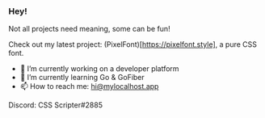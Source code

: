 ### Hey!

Not all projects need meaning, some can be fun!

Check out my latest project: (PixelFont)[https://pixelfont.style], a pure CSS font.

- 🔭 I’m currently working on a developer platform
- 🌱 I’m currently learning Go & GoFiber
- 📫 How to reach me: hi@mylocalhost.app

Discord: CSS Scripter#2885
